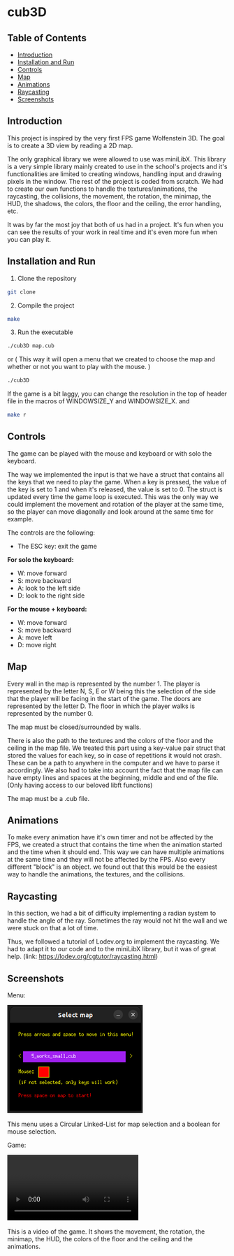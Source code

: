 # cub3D

## Table of Contents
- [Introduction](#introduction)
- [Installation and Run](#installation)
- [Controls](#controls)
- [Map](#map)
- [Animations](#animations)
- [Raycasting](#raycasting)
- [Screenshots](#screenshots)

## Introduction
This project is inspired by the very first FPS game Wolfenstein 3D. The goal is to create a 3D view by reading a 2D map.

The only graphical library we were allowed to use was miniLibX. This library is a very simple library mainly created to use in the school's projects and it's functionalities are limited to creating windows, handling input and drawing pixels in the window. The rest of the project is coded from scratch. We had to create our own functions to handle the textures/animations, the raycasting, the collisions, the movement, the rotation, the minimap, the HUD, the shadows, the colors, the floor and the ceiling, the error handling, etc.

It was by far the most joy that both of us had in a project. It's fun when you can see the results of your work in real time and it's even more fun when you can play it.

## Installation and Run
1. Clone the repository
```bash
git clone
```
2. Compile the project
```bash
make
```
3. Run the executable
```bash
./cub3D map.cub
```
or ( This way it will open a menu that we created to choose the map and whether or not you want to play with the mouse. )
```bash
./cub3D
```

If the game is a bit laggy, you can change the resolution in the top of header file in the macros of WINDOWSIZE_Y and WINDOWSIZE_X.
and 
```bash
make r
```

## Controls
The game can be played with the mouse and keyboard or with solo the keyboard. 

The way we implemented the input is that we have a struct that contains all the keys that we need to play the game. When a key is pressed, the value of the key is set to 1 and when it's released, the value is set to 0. The struct is updated every time the game loop is executed.
This was the only way we could implement the movement and rotation of the player at the same time, so the player can move diagonally and look around at the same time for example.

The controls are the following:

- The ESC key: exit the game

**For solo the keyboard:**
- W: move forward
- S: move backward
- A: look to the left side
- D: look to the right side

**For the mouse + keyboard:**
- W: move forward
- S: move backward
- A: move left
- D: move right

## Map

Every wall in the map is represented by the number 1. The player is represented by the letter N, S, E or W being this the selection of the side that the player will be facing in the start of the game. The doors are represented by the letter D. The floor in which the player walks is represented by the number 0.

The map must be closed/surrounded by walls. 

There is also the path to the textures and the colors of the floor and the ceiling in the map file. We treated this part using a key-value pair struct that stored the values for each key, so in case of repetitions it would not crash.
These can be a path to anywhere in the computer and we have to parse it accordingly. We also had to take into account the fact that the map file can have empty lines and spaces at the beginning, middle and end of the file. (Only having access to our beloved libft functions)

The map must be a .cub file.

## Animations

To make every animation have it's own timer and not be affected by the FPS, we created a struct that contains the time when the animation started and the time when it should end. This way we can have multiple animations at the same time and they will not be affected by the FPS.
Also every different "block" is an object. we found out that this would be the easiest way to handle the animations, the textures, and the collisions.

## Raycasting

In this section, we had a bit of difficulty implementing a radian system to handle the angle of the ray. Sometimes the ray would not hit the wall and we were stuck on that a lot of time. 

Thus, we followed a tutorial of Lodev.org to implement the raycasting. We had to adapt it to our code and to the miniLibX library, but it was of great help. (link: https://lodev.org/cgtutor/raycasting.html)

## Screenshots

Menu:

![Menu](https://github.com/dadoming/cub3D/blob/master/doc_images/Menu.png)

This menu uses a Circular Linked-List for map selection and a boolean for mouse selection.


Game:

![Game](https://github.com/dadoming/cub3D/blob/master/doc_images/game.mp4)

This is a video of the game. It shows the movement, the rotation, the minimap, the HUD, the colors of the floor and the ceiling and the animations.
